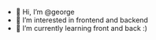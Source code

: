 - 👋 Hi, I’m @george
- 👀 I’m interested in frontend and backend
- 🌱 I’m currently learning front and back :)
